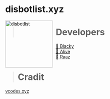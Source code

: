# disbotlist.xyz
<img width="150" height="150" align="left" style="float: left; margin: 0 10px 0 0;" alt="disbotlist" src="https://media.discordapp.net/attachments/841656048695246878/846739727256125460/20210521_162249.jpg?width=480&height=480"> 



> # Developers
<a href="https://disbotlist.xyz/user/491577179495333903">👤 Blacky</a><br>
<a href="https://disbotlist.xyz/user/835887877295439932">👤 Alive</a><br>
<a href="https://disbotlist.xyz/user/801478547893387345">👤 Raaz</a><br>


> # Cradit 
[vcodes.xyz](https://vcodes.xyz/)
